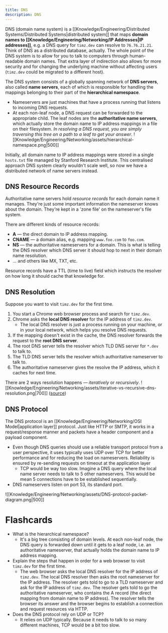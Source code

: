 ```yaml
---
title: DNS
description: DNS
---
```


DNS (domain name system) is a [[Knowledge/Engineering/Distributed Systems/Distributed Systems|distributed system]] that maps **domain names to [[Knowledge/Engineering/Networking/IP Addresses|IP addresses]]**, e.g. a DNS query for `timz.dev` can resolve to `76.76.21.21`. Think of DNS as a distributed database, actually. The whole point of the DNS system is to allow for you to talk to computers through human-readable domain names. That extra layer of indirection also allows for more security and for changing the underlying machine without affecting users (`timz.dev` could be migrated to a different host).

The DNS system consists of a globally spanning network of **DNS servers**, also called **name servers**, each of which is responsible for handling the mappings belonging to their part of the **hierarchical namespace**. 
- Nameservers are just machines that have a process running that listens to incoming DNS requests.
- At each non-leaf node, a DNS request can be forwarded to the appropriate child. The leaf nodes are the **authoritative name servers**, which actually store the domain name to IP address mappings in a file on their filesystem. *In resolving a DNS request, you are simply traversing this tree on a path to a leaf to get your answer*.
![[Knowledge/Engineering/Networking/assets/hierarchical-namespace.png|500]]

Initially, all domain name to IP address mappings were stored in a single `hosts.txt` file managed by Stanford Research Institute. This centralised approach DNS system clearly wouldn't scale well, so now we have a distributed network of name servers instead.

## DNS Resource Records
Authoritative name servers hold *resource records* for each domain name it manages. They're just some important information the nameserver knows about the domain. They're kept in a 'zone file' on the nameserver's file system.

There are different kinds of resource records:
- **A** — the direct domain to IP address mapping.
- **CNAME** — a domain alias, e.g. mapping `www.foo.com` to `foo.com`.
- **NS** — the authoritative nameservers for a domain. This is what is telling the DNS resolver which DNS server it should hop to next in their domain name resolution.
- ... and others like MX, TXT, etc.

Resource records have a TTL (time to live) field which instructs the resolver on how long it should cache that knowledge for.

## DNS Resolution
Suppose you want to visit `timz.dev` for the first time.
1. You start a Chrome web browser process and search for `timz.dev`.
2. Chrome asks the **local DNS resolver** for the IP address of `timz.dev`.
    - The local DNS resolver is just a process running on your machine, or in your local network, which helps you resolve DNS requests.
3. If the mapping doesn't exist in the cache, the DNS resolver forwards the request to the **root DNS server**.
4. The root DNS server tells the resolver which TLD DNS server for `*.dev` to talk to.
5. The TLD DNS server tells the resolver which authoritative nameserver to talk to.
6. The authoritative nameserver gives the resolve the IP address, which it caches for next time.

There are 2 ways resolution happens — *iteratively* or *recursively*.
![[Knowledge/Engineering/Networking/assets/iterative-vs-recursive-dns-resolution.png|700]]
([source](https://gaia.cs.umass.edu/kurose_ross/interactive/dns_query.php))

## DNS Protocol
The DNS protocol is an [[Knowledge/Engineering/Networking/OSI Model|application layer]] protocol. Just like HTTP or SMTP, it works in a request/response manner and packets have a header component and a payload component.
- Even though DNS queries should use a reliable transport protocol from a user perspective, it uses typically uses UDP over TCP for better performance and for reducing the load on nameservers. Reliability is ensured by re-sending requests on timeout at the application layer
    - TCP would be way too slow. Imagine a DNS query where the local name server needs to talk to 5 other nameservers. This would be mean 5 connections have to be established sequentially.
- DNS nameservers listen on port 53, its standard port.

![[Knowledge/Engineering/Networking/assets/DNS-protocol-packet-diagram.png|500]]

# Flashcards
- What is the hierarchical namespace?
    - It's a big tree consisting of domain levels. At each non-leaf node, the DNS query is forwarded down until it gets to a leaf node, i.e. an authoritative nameserver, that actually holds the domain name to IP address mapping.
- Explain the steps that happen in order for a web browser to visit `timz.dev` for the first time.
    - The web browser asks the local DNS resolver for the IP address of `timz.dev`. The local DNS resolver then asks the root nameserver for the IP address. The resolver gets told to go to a TLD nameserver and ask for the IP address of `timz.dev`. The resolver gets told to go the authoritative nameserver, who contains the A record (the direct mapping from domain name to IP address). The resolver tells the browser its answer and the browser begins to establish a connection and request resources via HTTP.
- Does the DNS protocol rely on UDP or TCP?
    - It relies on UDP typically. Because it needs to talk to so many different machines, TCP would be a bit too slow.
